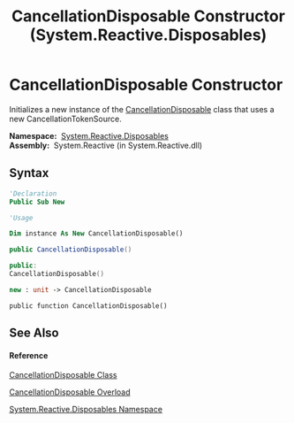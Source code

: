 ﻿---
title: CancellationDisposable Constructor  (System.Reactive.Disposables)
TOCTitle: CancellationDisposable Constructor
ms:assetid: M:System.Reactive.Disposables.CancellationDisposable.#ctor
ms:mtpsurl: https://msdn.microsoft.com/en-us/library/system.reactive.disposables.cancellationdisposable.cancellationdisposable(v=VS.103)
ms:contentKeyID: 36068991
ms.date: 06/28/2011
mtps_version: v=VS.103
dev_langs:
- vb
- csharp
- c++
- fsharp
- jscript
---

# CancellationDisposable Constructor

Initializes a new instance of the [CancellationDisposable](hh212123\(v=vs.103\).md) class that uses a new CancellationTokenSource.

**Namespace:**  [System.Reactive.Disposables](hh229090\(v=vs.103\).md)  
**Assembly:**  System.Reactive (in System.Reactive.dll)

## Syntax

``` vb
'Declaration
Public Sub New
```

``` vb
'Usage

Dim instance As New CancellationDisposable()
```

``` csharp
public CancellationDisposable()
```

``` c++
public:
CancellationDisposable()
```

``` fsharp
new : unit -> CancellationDisposable
```

``` jscript
public function CancellationDisposable()
```

## See Also

#### Reference

[CancellationDisposable Class](hh212123\(v=vs.103\).md)

[CancellationDisposable Overload](hh229875\(v=vs.103\).md)

[System.Reactive.Disposables Namespace](hh229090\(v=vs.103\).md)

